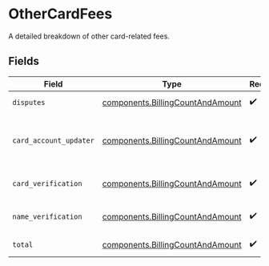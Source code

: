 # OtherCardFees

A detailed breakdown of other card-related fees.


## Fields

| Field                                                                                | Type                                                                                 | Required                                                                             | Description                                                                          |
| ------------------------------------------------------------------------------------ | ------------------------------------------------------------------------------------ | ------------------------------------------------------------------------------------ | ------------------------------------------------------------------------------------ |
| `disputes`                                                                           | [components.BillingCountAndAmount](../../models/components/billingcountandamount.md) | :heavy_check_mark:                                                                   | Fees for disputes.                                                                   |
| `card_account_updater`                                                               | [components.BillingCountAndAmount](../../models/components/billingcountandamount.md) | :heavy_check_mark:                                                                   | Fees for card account updater services.                                              |
| `card_verification`                                                                  | [components.BillingCountAndAmount](../../models/components/billingcountandamount.md) | :heavy_check_mark:                                                                   | Fees for card verification.                                                          |
| `name_verification`                                                                  | [components.BillingCountAndAmount](../../models/components/billingcountandamount.md) | :heavy_check_mark:                                                                   | Fees for name verification.                                                          |
| `total`                                                                              | [components.BillingCountAndAmount](../../models/components/billingcountandamount.md) | :heavy_check_mark:                                                                   | Total other card fees.                                                               |